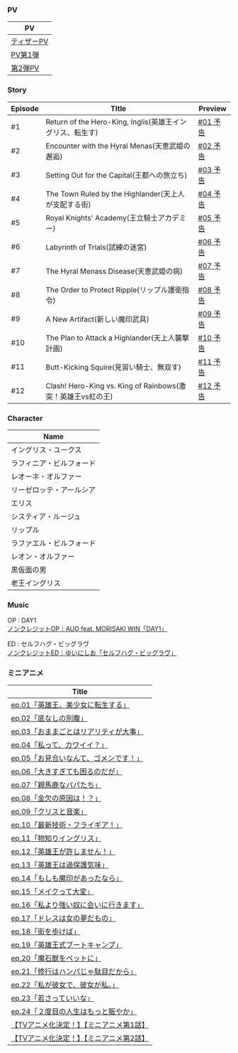 
### PV
| PV                                                    |
| ----------------------------------------------------- |
| [ティザーPV](https://www.youtube.com/watch?v=TroQ3-AtG70) |
| [PV第1弾](https://www.youtube.com/watch?v=ChgR2p16YSA)  |
| [第2弾PV](https://www.youtube.com/watch?v=VwCIk-vbQiI)  |

### Story
| Episode | TItle                                              | Preview                                               |
| ------- | -------------------------------------------------- | ----------------------------------------------------- |
| #1      | Return of the Hero-King, Inglis(英雄王イングリス、転生す)      | [#01 予告](https://www.youtube.com/watch?v=mzhy4fTozrA) |
| #2      | Encounter with the Hyral Menas(天恵武姫の邂逅)            | [#02 予告](https://www.youtube.com/watch?v=kbsHgKz6npM) |
| #3      | Setting Out for the Capital(王都への旅立ち)               | [#03 予告](https://www.youtube.com/watch?v=VacHy5-Hfik) |
| #4      | The Town Ruled by the Highlander(天上人が支配する街)        | [#04 予告](https://www.youtube.com/watch?v=SS4eaPrebjQ) |
| #5      | Royal Knights' Academy(王立騎士アカデミー)                  | [#05 予告](https://www.youtube.com/watch?v=oUt-E9q4xh0) |
| #6      | Labyrinth of Trials(試練の迷宮)                         | [#06 予告](https://www.youtube.com/watch?v=RbX_oU8hv-w) |
| #7      | The Hyral Menass Disease(天恵武姫の病)                   | [#07 予告](https://www.youtube.com/watch?v=VgXDPPAMMko) |
| #8      | The Order to Protect Ripple(リップル護衛指令)              | [#08 予告](https://www.youtube.com/watch?v=AvmawFDAE2c) |
| #9      | A New Artifact(新しい魔印武具)                            | [#09 予告](https://www.youtube.com/watch?v=tYTGTox5Gd4) |
| #10     | The Plan to Attack a Highlander(天上人襲撃計画)           | [#10 予告](https://www.youtube.com/watch?v=tWqJVFAmNZY) |
| #11     | Butt-Kicking Squire(見習い騎士、無双す)                     | [#11 予告](https://www.youtube.com/watch?v=1ZwG7XvG8PE) |
| #12     | Clash! Hero-King vs. King of Rainbows(激突！英雄王vs虹の王) | [#12 予告](https://www.youtube.com/watch?v=isRnwCGcBuQ) |
### Character
| Name         |
| ------------ |
| イングリス・ユークス   |
| ラフィニア・ビルフォード |
| レオーネ・オルファー   |
| リーゼロッテ・アールシア |
| エリス          |
| システィア・ルージュ   |
| リップル         |
| ラファエル・ビルフォード |
| レオン・オルファー    |
| 黒仮面の男        |
| 老王イングリス      |

### Music
OP : DAY1\
[ノンクレジットOP｜AUO feat. MORISAKI WIN「DAY1」](https://www.youtube.com/watch?v=uYaWMsqH8Sg)

ED : セルフハグ・ビッグラヴ\
[ノンクレジットED｜ゆいにしお「セルフハグ・ビッグラヴ」](https://www.youtube.com/watch?v=TrIM6NSfYOw)

### ミニアニメ
| Title                                                                |
| -------------------------------------------------------------------- |
| [ep.01「英雄王、美少女に転生する」](https://youtube.com/watch?v=dFJ-4oKPZ1E)       |
| [ep.02「底なしの別腹」](https://www.youtube.com/watch?v=45BfiU2yao0)         |
| [ep.03「おままごとはリアリティが大事」](https://www.youtube.com/watch?v=SsxNVovcmGA) |
| [ep.04「私って、カワイイ？」](https://www.youtube.com/watch?v=T0HSWCKhJ2o)      |
| [ep.05「お見合いなんて、ゴメンです！」](https://www.youtube.com/watch?v=pA0baoyrucU) |
| [ep.06「大きすぎても困るのだが」](https://www.youtube.com/watch?v=XH3hErFrovg)    |
| [ep.07「親馬鹿なパパたち」](https://www.youtube.com/watch?v=r5m4_YMFIlU)       |
| [ep.08「金欠の原因は！？」](https://www.youtube.com/watch?v=_e2HH5ZI0RI)       |
| [ep.09「クリスと音楽」](https://www.youtube.com/watch?v=B8jyh6MohWI)         |
| [ep.10「最新技術・フライギア！」](https://www.youtube.com/watch?v=jrW9grU7kak)    |
| [ep.11「物知りイングリス」](https://www.youtube.com/watch?v=IOuih3gZuN0)       |
| [ep.12「英雄王が許しません！」](https://www.youtube.com/watch?v=W4cA__eGTKI)     |
| [ep.13「英雄王は過保護気味」](https://www.youtube.com/watch?v=QWYn2UXF_DA)      |
| [ep.14「もしも魔印があったなら」](https://www.youtube.com/watch?v=eSB-gqPn33U)    |
| [ep.15「メイクって大変」](https://www.youtube.com/watch?v=a9Vv01-ZOmc)        |
| [ep.16「私より強い奴に会いに行きます」](https://www.youtube.com/watch?v=MbiPwmjat-8) |
| [ep.17「ドレスは女の夢だもの」](https://www.youtube.com/watch?v=eZyIGRnWDzU)     |
| [ep.18「街を歩けば」](https://www.youtube.com/watch?v=5C7s7_Z8Le8)          |
| [ep.19「英雄王式ブートキャンプ」](https://www.youtube.com/watch?v=BI8JeAvg3Ow)    |
| [ep.20「魔石獣をペットに」 ](https://www.youtube.com/watch?v=bRDvmhIvgOQ)      |
| [ep.21「修行はハンパじゃ駄目だから」](https://www.youtube.com/watch?v=hsCJPyZ0U1Q)  |
| [ep.22「私が彼女で、彼女が私。」](https://www.youtube.com/watch?v=9A4Cy6OZiz8)    |
| [ep.23「若さっていいな」](https://www.youtube.com/watch?v=azElyfxGyRc)        |
| [ep.24「２度目の人生はもっと賑やか」](https://www.youtube.com/watch?v=FFJ9ayv4uAA)  |
| [【TVアニメ化決定！】【ミニアニメ第1話】](https://www.youtube.com/watch?v=DKIxX6MicJA) |
| [【TVアニメ化決定！】【ミニアニメ第2話】](https://www.youtube.com/watch?v=DLAxusN7wc0) |



